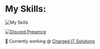 

# My Skills: 
![My Skills](https://skillicons.dev/icons?i=photoshop,html,cloudflare,docker,grafana,nginx,vscode,wordpress)

[![Discord Presence](https://lanyard.cnrad.dev/api/176274676610367488)](https://discord.com/users/176274676610367488)

🔗 Currently working @ [Charged IT Solutions](https://charged.host) 
